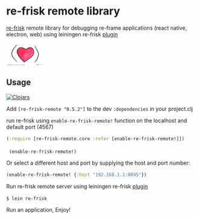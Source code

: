 # re-frisk remote library

[re-frisk](https://github.com/flexsurfer/re-frisk) remote library for debugging re-frame applications (react native, electron, web) using leiningen re-frisk [plugin](https://github.com/flexsurfer/lein-re-frisk)

[<img src="2016-01-01-starting-clojure-today.jpg" width="100">](https://github.com/flexsurfer/re-frisk)

## Usage

[![Clojars](https://img.shields.io/clojars/v/re-frisk-remote.svg)](https://clojars.org/re-frisk-remote)


Add `[re-frisk-remote "0.5.2"]` to the dev `:dependencies` in your project.clj
                                
run re-frisk using `enable-re-frisk-remote!` function on the localhost and default port (4567)

```cljs
(:require [re-frisk-remote.core :refer [enable-re-frisk-remote!]])

 (enable-re-frisk-remote!)
```

Or select a different host and port by supplying the host and port number:

```cljs
(enable-re-frisk-remote! {:host "192.168.1.1:8095"})
```

Run re-frisk remote server using leiningen re-frisk [plugin](https://github.com/flexsurfer/lein-re-frisk)

`$ lein re-frisk`

Run an application,
Enjoy!